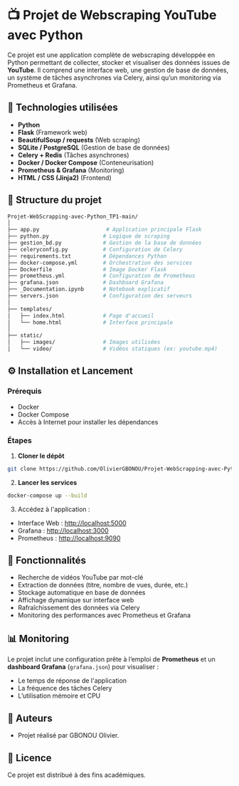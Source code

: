 # 📺 Projet de Webscraping YouTube avec Python

Ce projet est une application complète de webscraping développée en Python permettant de collecter, stocker et visualiser des données issues de **YouTube**. Il comprend une interface web, une gestion de base de données, un système de tâches asynchrones via Celery, ainsi qu’un monitoring via Prometheus et Grafana.

## 🧰 Technologies utilisées

* **Python**
* **Flask** (Framework web)
* **BeautifulSoup / requests** (Web scraping)
* **SQLite / PostgreSQL** (Gestion de base de données)
* **Celery + Redis** (Tâches asynchrones)
* **Docker / Docker Compose** (Conteneurisation)
* **Prometheus & Grafana** (Monitoring)
* **HTML / CSS (Jinja2)** (Frontend)

## 📁 Structure du projet

```bash
Projet-WebScrapping-avec-Python_TP1-main/
│
├── app.py                     # Application principale Flask
├── python.py                 # Logique de scraping
├── gestion_bd.py             # Gestion de la base de données
├── celeryconfig.py           # Configuration de Celery
├── requirements.txt          # Dépendances Python
├── docker-compose.yml        # Orchestration des services
├── Dockerfile                # Image Docker Flask
├── prometheus.yml            # Configuration de Prometheus
├── grafana.json              # Dashboard Grafana
├── _Documentation.ipynb      # Notebook explicatif
├── servers.json              # Configuration des serveurs
│
├── templates/
│   ├── index.html            # Page d'accueil
│   └── home.html             # Interface principale
│
├── static/
│   ├── images/               # Images utilisées
│   └── video/                # Vidéos statiques (ex: youtube.mp4)
```

## ⚙️ Installation et Lancement

### Prérequis

* Docker
* Docker Compose
* Accès à Internet pour installer les dépendances

### Étapes

1. **Cloner le dépôt**

```bash
git clone https://github.com/OlivierGBONOU/Projet-WebScrapping-avec-Python_TP1.git
```

2. **Lancer les services**

```bash
docker-compose up --build
```

3. Accédez à l'application :

* Interface Web : [http://localhost:5000](http://localhost:5000)
* Grafana : [http://localhost:3000](http://localhost:3000)
* Prometheus : [http://localhost:9090](http://localhost:9090)

## 🧪 Fonctionnalités

* Recherche de vidéos YouTube par mot-clé
* Extraction de données (titre, nombre de vues, durée, etc.)
* Stockage automatique en base de données
* Affichage dynamique sur interface web
* Rafraîchissement des données via Celery
* Monitoring des performances avec Prometheus et Grafana

## 📊 Monitoring

Le projet inclut une configuration prête à l’emploi de **Prometheus** et un **dashboard Grafana** (`grafana.json`) pour visualiser :

* Le temps de réponse de l'application
* La fréquence des tâches Celery
* L’utilisation mémoire et CPU

## 📌 Auteurs

* Projet réalisé par GBONOU Olivier.

## 📄 Licence

Ce projet est distribué à des fins académiques.
